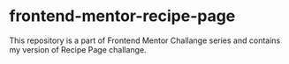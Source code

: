 # frontend-mentor-recipe-page
This repository is a part of Frontend Mentor Challange series and contains my version of Recipe Page challange.

